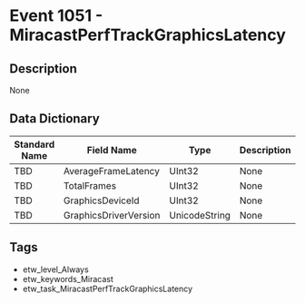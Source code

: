 # Event 1051 - MiracastPerfTrackGraphicsLatency

## Description
None

## Data Dictionary
|Standard Name|Field Name|Type|Description|Sample Value|
|---|---|---|---|---|
|TBD|AverageFrameLatency|UInt32|None|`None`|
|TBD|TotalFrames|UInt32|None|`None`|
|TBD|GraphicsDeviceId|UInt32|None|`None`|
|TBD|GraphicsDriverVersion|UnicodeString|None|`None`|

## Tags
* etw_level_Always
* etw_keywords_Miracast
* etw_task_MiracastPerfTrackGraphicsLatency